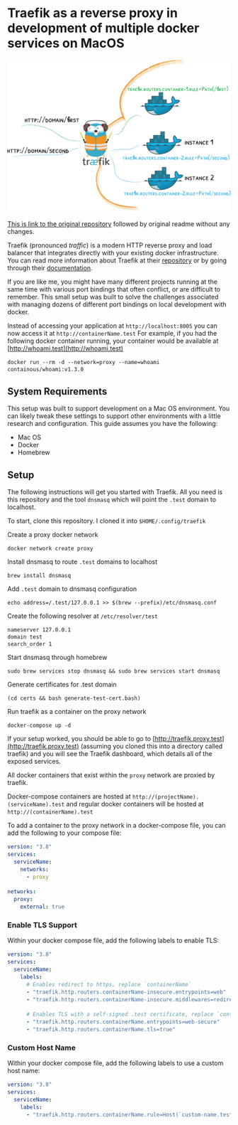 # Traefik as a reverse proxy in development of multiple docker services on MacOS

![](./images/docker.png)

[This is link to the original repository](https://github.com/thebrubaker/traefik-docker) followed by original readme without any changes. 


Traefik (pronounced _traffic_) is a modern HTTP reverse proxy and load balancer that integrates directly with your existing docker infrastructure. You can read more information about Traefik at their [repository](https://github.com/containous/traefik) or by going through their [documentation](https://traefik.io/).

If you are like me, you might have many different projects running at the same time with various port bindings that often conflict, or are difficult to remember. This small setup was built to solve the challenges associated with managing dozens of different port bindings on local development with docker.

Instead of accessing your application at `http://localhost:8005` you can now access it at `http://containerName.test` For example, if you had the following docker container running, your container would be available at [http://whoami.test](http://whoami.test)

``` shell
docker run --rm -d --network=proxy --name=whoami containous/whoami:v1.3.0
```

## System Requirements
This setup was built to support development on a Mac OS environment. You can likely tweak these settings to support other environments with a little research and configuration. This guide assumes you have the following:
- Mac OS
- Docker
- Homebrew

## Setup
The following instructions will get you started with Traefik. All you need is this repository and the tool `dnsmasq` which will point the `.test` domain to localhost.

To start, clone this repository. I cloned it into `$HOME/.config/traefik`

Create a proxy docker network
``` shell
docker network create proxy
```

Install dnsmasq to route `.test` domains to localhost
``` shell
brew install dnsmasq
```

Add `.test` domain to dnsmasq configuration
``` shell
echo address=/.test/127.0.0.1 >> $(brew --prefix)/etc/dnsmasq.conf
```

Create the following resolver at `/etc/resolver/test`
```
nameserver 127.0.0.1
domain test
search_order 1
```

Start dnsmasq through homebrew
``` shell
sudo brew services stop dnsmasq && sudo brew services start dnsmasq
```

Generate certificates for .test domain
``` shell
(cd certs && bash generate-test-cert.bash)
```

Run traefik as a container on the proxy network
``` shell
docker-compose up -d
```

If your setup worked, you should be able to go to [http://traefik.proxy.test](http://traefik.proxy.test) (assuming you cloned this into a directory called traefik) and you will see the Traefik dashboard, which details all of the exposed services.

All docker containers that exist within the `proxy` network are proxied by traefik.

Docker-compose containers are hosted at `http://(projectName).(serviceName).test` and regular docker containers will be hosted at `http://(containerName).test`

To add a container to the proxy network in a docker-compose file, you can add the following to your compose file:
``` yaml
version: "3.8"
services:
  serviceName:
    networks:
      - proxy

networks:
  proxy:
    external: true
```

### Enable TLS Support
Within your docker compose file, add the following labels to enable TLS:
``` yaml
version: "3.8"
services:
  serviceName:
    labels:
      # Enables redirect to https, replace `containerName`
      - "traefik.http.routers.containerName-insecure.entrypoints=web"
      - "traefik.http.routers.containerName-insecure.middlewares=redirect-to-https"

      # Enables TLS with a self-signed .test certificate, replace `containerName`
      - "traefik.http.routers.containerName.entrypoints=web-secure"
      - "traefik.http.routers.containerName.tls=true"
```

### Custom Host Name
Within your docker compose file, add the following labels to use a custom host name:
``` yaml
version: "3.8"
services:
  serviceName:
    labels:
      - "traefik.http.routers.containerName.rule=Host(`custom-name.test`)"
```